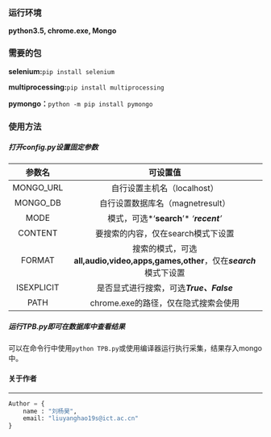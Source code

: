 ### 运行环境

**python3.5, chrome.exe, Mongo**



### 需要的包

**selenium:**`pip install selenium`

**multiprocessing:**`pip install multiprocessing`

**pymongo：**`python -m pip install pymongo`



### 使用方法

##### 打开config.py设置固定参数

|   参数名   |                           可设置值                           |
| :--------: | :----------------------------------------------------------: |
| MONGO_URL  |                 自行设置主机名（localhost）                  |
|  MONGO_DB  |               自行设置数据库名（magnetresult）               |
|    MODE    |           模式，可选*‘**search**’*  *‘**recent**’*           |
|  CONTENT   |              要搜索的内容，仅在search模式下设置              |
|   FORMAT   | 搜索的模式，可选**all,audio,video,apps,games,other**，仅在***search***模式下设置 |
| ISEXPLICIT |           是否显式进行搜索，可选***True、False***            |
|    PATH    |             chrome.exe的路径，仅在隐式搜索会使用             |



##### 运行TPB.py即可在数据库中查看结果

可以在命令行中使用`python TPB.py`或使用编译器运行执行采集，结果存入mongo中。



#### 关于作者

---



```python
Author = {
    name : "刘杨昊",
    email: "liuyanghao19s@ict.ac.cn"
}
```

